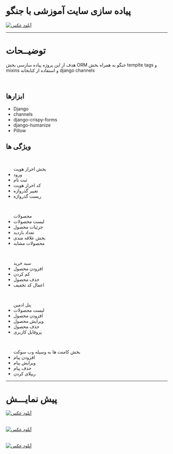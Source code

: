 <h1>پیاده سازی سایت آموزشی با جنگو</h1>
<a href="https://uupload.ir/" target="_blank"><img src="https://s2.uupload.ir/files/main_rl3j.png" border="0" alt="آپلود عکس" /></a>
<hr/> 
<h1>توضیــحات</h1>
<p>هدف از این پروژه پیاده سازسی بخش ORM جنگو به همراه بخش  templte tags و mixins و استفاده از کتابخانه django channels</p>
<br/> 
<h2>ابزارها</h2>
<ul>
  <li>Django</li>
  <li>channels</li>
  <li>django-crispy-forms</li>
  <li>django-humanize</li>
  <li>Pillow</li>
</ul>

<h2>ویژگی ها </h2>
<br/> 
<ul>
  بخش احراز هویت
  <li>ورود</li>
  <li>ثبت نام</li>
  <li>کد احراز هویت</li>
  <li>تغییر گذرواژه</li>
  <li>ریست گذرواژه</li>
</ul>
<br/> 
<ul>
  محصولات
  <li>لیست محصولات</li>
  <li>جزئیات محصول</li>
  <li>تعداد بازدید</li>
  <li>بخش علاقه مندی</li>
  <li>محصولات مشابه</li>
</ul>
<br/> 
<ul>
سبد خرید
  <li>افزودن محصول</li>
  <li>کم کردن</li>
  <li>حذف محصول</li>
  <li>اعمال کد تخفیف</li>
</ul>
<br/> 
<ul>
  پنل ادمین
  <li>لیست محصولات</li>
  <li>افزودن محصول</li>
  <li>ویرایش محصول</li>
  <li>حذف محصول</li>
  <li>پروفایل کاربری</li>
</ul>
<br/> 
<ul>
  بخش کامنت ها به وسیله وب سوکت
  <li>افزودن پیام</li>
  <li>ویرایش پیام</li>
  <li>حذف پیام</li>
  <li>ریپلای کردن</li>
</ul>

<hr/> 
<h1>پیش نمایـــش</h1>
<a href="https://uupload.ir/" target="_blank" style={ text-align: center;}><img src="https://s2.uupload.ir/files/ezgif.com-optimize_cdcx.gif" border="0" alt="آپلود عکس" /></a>
  <br/> 
  <br/> 
  <br/> 
<a href="https://uupload.ir/" target="_blank"><img src="https://s2.uupload.ir/files/list-products_l412.png" border="0" alt="آپلود عکس" /></a>
  <br/> 
  <br/> 
  <br/> 
<a href="https://uupload.ir/" target="_blank"><img src="https://s2.uupload.ir/files/cart_y6b.png" border="0" alt="آپلود عکس" /></a>
  


